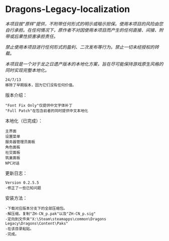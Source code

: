 # Dragons-Legacy-localization
*本项目按“原样”提供，不附带任何形式的明示或暗示担保。使用本项目的风险由您自行承担。在任何情况下，原作者不对因使用本项目而产生的任何直接、间接、附带或后果性损害承担责任。*

*禁止使用本项目进行任何形式的盈利、二次发布等行为。禁止一切未经授权的转载。*

*本项目是一个对于龙之日遗产版本的本地化方案，旨在尽可能保持游戏原生风格的同时实现完整本地化。*

    24/7/13
    移除了早期版本，因为它们没有任何价值。

版本介绍：

    "Font Fix Only"仅提供中文字体补丁
    "Full Patch"在包含前者的同时提供中文本地化


本地化（已完成）：

    主界面
    设置菜单
    服务器管理员面板
    角色面板
    社交面板
    筑巢面板
    NPC对话
    

更新日志：

    Version 0.2.5.5
    -修正了一些已知问题

安装方法：

    -下载对应版本分支下的全部压缩包。
    -解压缩，复制"ZH-CN_p.pak"以及"ZH-CN_p.sig"
    -定向到文件夹"X:\Steam\steamapps\common\Dragons Legacy\Dragons\Content\Paks"
    -在该目录粘贴。
    -完成。
